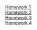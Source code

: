 [Homework 1](https://mrsaladbutt.github.io/genius-homeworks/genius-homework-1)<br>
[Homework 2](https://mrsaladbutt.github.io/genius-homeworks/genius-homework-2)<br>
[Homework 3](https://mrsaladbutt.github.io/genius-homeworks/genius-homework-3)<br>
[Homework 4](https://mrsaladbutt.github.io/genius-homeworks/genius-homework-4)<br>
